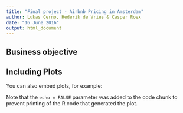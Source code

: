 ```yaml
---
title: "Final project - Airbnb Pricing in Amsterdam"
author: Lukas Cerno, Hederik de Vries & Casper Roex
date: "16 June 2016"
output: html_document
---
```




## Business objective


## Including Plots

You can also embed plots, for example:


Note that the `echo = FALSE` parameter was added to the code chunk to prevent printing of the R code that generated the plot.
